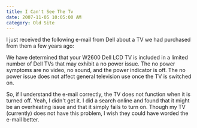 ```yaml
---
title: I Can't See The Tv
date: 2007-11-05 10:05:00 AM
category: Old Site
---
```


I just received the following e-mail from Dell about a TV we had purchased from them a few years ago:

We have determined that your W2600 Dell LCD TV is included in a limited number of Dell TVs that may exhibit a no power issue. The no power symptoms are no video, no sound, and the power indicator is off. The no power issue does not affect general television use once the TV is switched on.

So, if I understand the e-mail correctly, the TV does not function when it is turned off. Yeah, I didn't get it. I did a search online and found that it might be an overheating issue and that it simply fails to turn on. Though my TV (currently) does not have this problem, I wish they could have worded the e-mail better.
